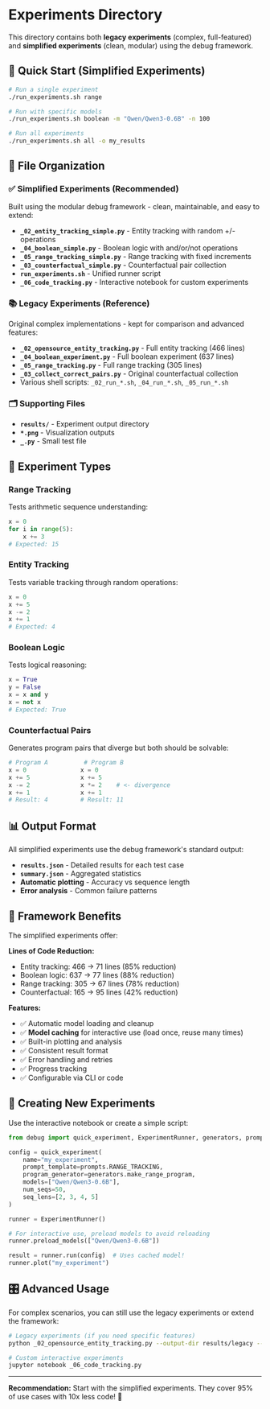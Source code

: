 # Experiments Directory

This directory contains both **legacy experiments** (complex, full-featured) and **simplified experiments** (clean, modular) using the debug framework.

## 🚀 Quick Start (Simplified Experiments)

```bash
# Run a single experiment
./run_experiments.sh range

# Run with specific models
./run_experiments.sh boolean -m "Qwen/Qwen3-0.6B" -n 100

# Run all experiments
./run_experiments.sh all -o my_results
```

## 📁 File Organization

### ✅ Simplified Experiments (Recommended)
Built using the modular debug framework - clean, maintainable, and easy to extend:

- **`_02_entity_tracking_simple.py`** - Entity tracking with random +/- operations
- **`_04_boolean_simple.py`** - Boolean logic with and/or/not operations  
- **`_05_range_tracking_simple.py`** - Range tracking with fixed increments
- **`_03_counterfactual_simple.py`** - Counterfactual pair collection
- **`run_experiments.sh`** - Unified runner script
- **`_06_code_tracking.py`** - Interactive notebook for custom experiments

### 📚 Legacy Experiments (Reference)
Original complex implementations - kept for comparison and advanced features:

- **`_02_opensource_entity_tracking.py`** - Full entity tracking (466 lines)
- **`_04_boolean_experiment.py`** - Full boolean experiment (637 lines)
- **`_05_range_tracking.py`** - Full range tracking (305 lines)
- **`_03_collect_correct_pairs.py`** - Original counterfactual collection
- Various shell scripts: `_02_run_*.sh`, `_04_run_*.sh`, `_05_run_*.sh`

### 🗂️ Supporting Files
- **`results/`** - Experiment output directory
- **`*.png`** - Visualization outputs
- **`_.py`** - Small test file

## 🎯 Experiment Types

### Range Tracking
Tests arithmetic sequence understanding:
```python
x = 0
for i in range(5):
    x += 3
# Expected: 15
```

### Entity Tracking  
Tests variable tracking through random operations:
```python
x = 0
x += 5
x -= 2
x += 1
# Expected: 4
```

### Boolean Logic
Tests logical reasoning:
```python
x = True
y = False
x = x and y
x = not x
# Expected: True
```

### Counterfactual Pairs
Generates program pairs that diverge but both should be solvable:
```python
# Program A          # Program B
x = 0               x = 0
x += 5              x += 5  
x -= 2              x *= 2    # <- divergence
x += 1              x += 1
# Result: 4         # Result: 11
```

## 📊 Output Format

All simplified experiments use the debug framework's standard output:
- **`results.json`** - Detailed results for each test case
- **`summary.json`** - Aggregated statistics
- **Automatic plotting** - Accuracy vs sequence length
- **Error analysis** - Common failure patterns

## 🔧 Framework Benefits

The simplified experiments offer:

**Lines of Code Reduction:**
- Entity tracking: 466 → 71 lines (85% reduction)
- Boolean logic: 637 → 77 lines (88% reduction)  
- Range tracking: 305 → 67 lines (78% reduction)
- Counterfactual: 165 → 95 lines (42% reduction)

**Features:**
- ✅ Automatic model loading and cleanup
- ✅ **Model caching** for interactive use (load once, reuse many times)
- ✅ Built-in plotting and analysis
- ✅ Consistent result format
- ✅ Error handling and retries
- ✅ Progress tracking
- ✅ Configurable via CLI or code

## 🚀 Creating New Experiments

Use the interactive notebook or create a simple script:

```python
from debug import quick_experiment, ExperimentRunner, generators, prompts

config = quick_experiment(
    name="my_experiment",
    prompt_template=prompts.RANGE_TRACKING,
    program_generator=generators.make_range_program,
    models=["Qwen/Qwen3-0.6B"],
    num_seqs=50,
    seq_lens=[2, 3, 4, 5]
)

runner = ExperimentRunner()

# For interactive use, preload models to avoid reloading
runner.preload_models(["Qwen/Qwen3-0.6B"])

result = runner.run(config)  # Uses cached model!
runner.plot("my_experiment")
```

## 🎛️ Advanced Usage

For complex scenarios, you can still use the legacy experiments or extend the framework:

```bash
# Legacy experiments (if you need specific features)
python _02_opensource_entity_tracking.py --output-dir results/legacy --num-seqs 100

# Custom interactive experiments  
jupyter notebook _06_code_tracking.py
```

---

**Recommendation:** Start with the simplified experiments. They cover 95% of use cases with 10x less code! 🎉 